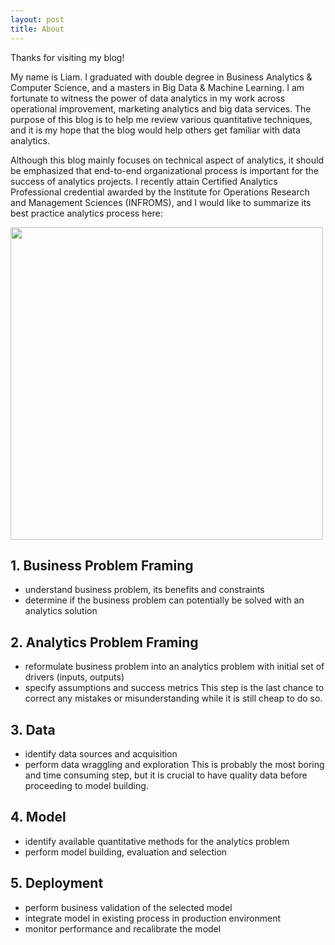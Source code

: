 ```yaml
---
layout: post
title: About
---
```


Thanks for visiting my blog!

My name is Liam. I graduated with double degree in Business Analytics & Computer Science, and a masters in Big Data & Machine Learning. I 
am fortunate to witness the power of data analytics in my work across operational improvement, marketing analytics and big data services. The purpose of this blog is to help me review various quantitative techniques, and it is my hope that the blog would help others get familiar with data analytics.

Although this blog mainly focuses on technical aspect of analytics, it should be emphasized that end-to-end organizational process is important for the success of analytics projects. I recently attain Certified Analytics Professional credential awarded by the Institute for Operations Research and Management Sciences (INFROMS), and I would like to summarize its best practice analytics process here:
<div class="imgcap">
<div >
    <img src="/blog/assets/overview/Analytics-Process.png" width = "500">
</div>
</div>

## 1. Business Problem Framing
* understand business problem, its benefits and constraints
* determine if the business problem can potentially be solved with an analytics solution

## 2. Analytics Problem Framing
* reformulate business problem into an analytics problem with initial set of drivers (inputs, outputs)
* specify assumptions and success metrics
This step is the last chance to correct any mistakes or misunderstanding while it is still cheap to do so.

## 3. Data
* identify data sources and acquisition 
* perform data wraggling and exploration
This is probably the most boring and time consuming step, but it is crucial to have quality data before proceeding to model building.

## 4. Model
* identify available quantitative methods for the analytics problem
* perform model building, evaluation and selection

## 5. Deployment
* perform business validation of the selected model
* integrate model in existing process in production environment
* monitor performance and recalibrate the model
